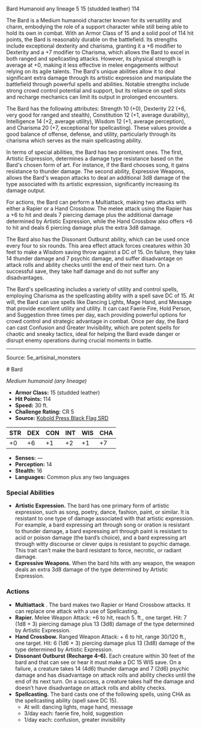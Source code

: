 <MonsterName/>Bard</MonsterName>
<CreatureType/>Humanoid</CreatureType>
<Subtype/>any lineage</Subtype>
<CR/>5</CR>
<AC/>15 (studded leather)</AC>
<HP/>114</HP>
<summary>The Bard is a Medium humanoid character known for its versatility and charm, embodying the role of a support character while still being able to hold its own in combat. With an Armor Class of 15 and a solid pool of 114 hit points, the Bard is reasonably durable on the battlefield. Its strengths include exceptional dexterity and charisma, granting it a +6 modifier to Dexterity and a +7 modifier to Charisma, which allows the Bard to excel in both ranged and spellcasting attacks. However, its physical strength is average at +0, making it less effective in melee engagements without relying on its agile talents. The Bard's unique abilities allow it to deal significant extra damage through its artistic expression and manipulate the battlefield through powerful spells and abilities. Notable strengths include strong crowd control potential and support, but its reliance on spell slots and recharge mechanics can limit its output in prolonged encounters.</summary>

<detail>

The Bard has the following attributes: Strength 10 (+0), Dexterity 22 (+6, very good for ranged and stealth), Constitution 12 (+1, average durability), Intelligence 14 (+2, average utility), Wisdom 12 (+1, average perception), and Charisma 20 (+7, exceptional for spellcasting). These values provide a good balance of offense, defense, and utility, particularly through its charisma which serves as the main spellcasting ability.

In terms of special abilities, the Bard has two prominent ones. The first, Artistic Expression, determines a damage type resistance based on the Bard's chosen form of art. For instance, if the Bard chooses song, it gains resistance to thunder damage. The second ability, Expressive Weapons, allows the Bard's weapon attacks to deal an additional 3d8 damage of the type associated with its artistic expression, significantly increasing its damage output.

For actions, the Bard can perform a Multiattack, making two attacks with either a Rapier or a Hand Crossbow. The melee attack using the Rapier has a +6 to hit and deals 7 piercing damage plus the additional damage determined by Artistic Expression, while the Hand Crossbow also offers +6 to hit and deals 6 piercing damage plus the extra 3d8 damage. 

The Bard also has the Dissonant Outburst ability, which can be used once every four to six rounds. This area effect attack forces creatures within 30 feet to make a Wisdom saving throw against a DC of 15. On failure, they take 14 thunder damage and 7 psychic damage, and suffer disadvantage on attack rolls and ability checks until the end of their next turn. On a successful save, they take half damage and do not suffer any disadvantages.

The Bard's spellcasting includes a variety of utility and control spells, employing Charisma as the spellcasting ability with a spell save DC of 15. At will, the Bard can use spells like Dancing Lights, Mage Hand, and Message that provide excellent utility and utility. It can cast Faerie Fire, Hold Person, and Suggestion three times per day, each providing powerful options for crowd control and strategic advantage in combat. Once per day, the Bard can cast Confusion and Greater Invisibility, which are potent spells for chaotic and sneaky tactics, ideal for helping the Bard evade danger or disrupt enemy operations during crucial moments in battle.</detail>



---

Source: 5e_artisinal_monsters

<statblock>
# Bard

*Medium humanoid (any lineage)*

- **Armor Class:** 15 (studded leather)
- **Hit Points:** 114
- **Speed:** 30 ft.
- **Challenge Rating:** CR 5
- **Source:** [Kobold Press Black Flag SRD](https://koboldpress.com/black-flag-roleplaying/)

| STR | DEX | CON | INT | WIS | CHA |
| --- | --- | --- | --- | --- | --- |
| +0 | +6 | +1 | +2 | +1 | +7 |

- **Senses:** —
- **Perception:** 14
- **Stealth:** 16
- **Languages:** Common plus any two languages

### Special Abilities

- **Artistic Expression.** The bard has one primary form of artistic expression, such as song, poetry, dance, fashion, paint, or similar. It is resistant to one type of damage associated with that artistic expression. For example, a bard expressing art through song or oration is resistant to thunder damage, a bard expressing art through paint is resistant to acid or poison damage (the bard’s choice), and a bard expressing art through witty discourse or clever quips is resistant to psychic damage. This trait can’t make the bard resistant to force, necrotic, or radiant damage.
- **Expressive Weapons.** When the bard hits with any weapon, the weapon deals an extra 3d8 damage of the type determined by Artistic Expression.

### Actions

- **Multiattack** . The bard makes two Rapier or Hand Crossbow attacks. It can replace one attack with a use of Spellcasting.
- **Rapier.** Melee Weapon Attack: +6 to hit, reach 5. ft., one target. Hit: 7 (1d8 + 3) piercing damage plus 13 (3d8) damage of the type determined by Artistic Expression.
- **Hand Crossbow.** Ranged Weapon Attack: + 6 to hit, range 30/120 ft., one target. Hit: 6 (1d6 + 3) piercing damage plus 13 (3d8) damage of the type determined by Artistic Expression.
- **Dissonant Outburst (Recharge 4–6).** Each creature within 30 feet of the bard and that can see or hear it must make a DC 15 WIS save. On a failure, a creature takes 14 (4d6) thunder damage and 7 (2d6) psychic damage and has disadvantage on attack rolls and ability checks until the end of its next turn. On a success, a creature takes half the damage and doesn’t have disadvantage on attack rolls and ability checks.
- **Spellcasting.** The bard casts one of the following spells, using CHA as the spellcasting ability (spell save DC 15).
	- At will: dancing lights, mage hand, message
	- 3/day each: faerie fire, hold, suggestion
	- 1/day each: confusion, greater invisibility

</statblock>


